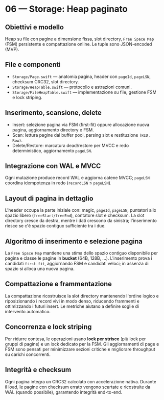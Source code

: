 06 — Storage: Heap paginato
===========================

Obiettivi e modello
-------------------
Heap su file con pagine a dimensione fissa, slot directory, `Free Space Map` (FSM) persistente e compattazione online. Le tuple sono JSON-encoded (MVP).

File e componenti
-----------------
- `Storage/Page.swift` — anatomia pagina, header con `pageId`, `pageLSN`, checksum CRC32, slot directory.
- `Storage/HeapTable.swift` — protocollo e astrazioni comuni.
- `Storage/FileHeapTable.swift` — implementazione su file, gestione FSM e lock striping.

Inserimento, scansione, delete
------------------------------
- Insert: selezione pagina via FSM (first-fit) oppure allocazione nuova pagina, aggiornamento directory e FSM.
- Scan: lettura pagine dal buffer pool, parsing slot e restituzione `(RID, Row)`.
- Delete/Restore: marcatura dead/restore per MVCC e redo deterministico, aggiornamento `pageLSN`.

Integrazione con WAL e MVCC
---------------------------
Ogni mutazione produce record WAL e aggiorna catene MVCC; `pageLSN` coordina idempotenza in redo (`recordLSN` ≤ `pageLSN`).

Layout di pagina in dettaglio
-----------------------------
L'header occupa la parte iniziale con: magic, `pageId`, `pageLSN`, puntatori allo spazio libero (`freeStart/freeEnd`), contatore slot e checksum. La slot directory cresce da destra, mentre i dati crescono da sinistra; l'inserimento riesce se c'è spazio contiguo sufficiente tra i due.

Algoritmo di inserimento e selezione pagina
-------------------------------------------
La `Free Space Map` mantiene una stima dello spazio contiguo disponibile per pagina e classe le pagine in **bucket** (64B, 128B, ...). L'inserimento prova i candidati `first-fit`, aggiornando FSM e candidati veloci; in assenza di spazio si alloca una nuova pagina.

Compattazione e frammentazione
------------------------------
La compattazione ricostruisce la slot directory mantenendo l'ordine logico e riposizionando i record vivi in modo denso, riducendo frammenti e ottimizzando i futuri insert. Le metriche aiutano a definire soglie di intervento automatico.

Concorrenza e lock striping
---------------------------
Per ridurre contesa, le operazioni usano **lock per strisce** (più lock per gruppi di pagine) e un lock dedicato per la FSM. Gli aggiornamenti di page e FSM sono pensati per minimizzare sezioni critiche e migliorare throughput su carichi concorrenti.

Integrità e checksum
--------------------
Ogni pagina integra un CRC32 calcolato con accelerazione nativa. Durante il load, le pagine con checksum errato vengono scartate e ricostruite da WAL (quando possibile), garantendo integrità end-to-end.

